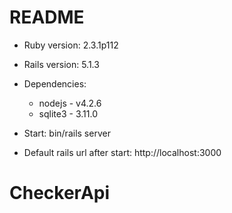 # README

* Ruby version: 2.3.1p112

* Rails version: 5.1.3

* Dependencies: 
	- nodejs - v4.2.6
	- sqlite3 - 3.11.0

* Start: bin/rails server

* Default rails url after start: http://localhost:3000

# CheckerApi
